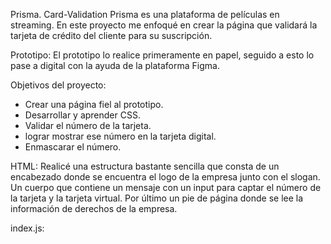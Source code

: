 Prisma. Card-Validation
  Prisma es una plataforma de películas en streaming. En este proyecto me enfoqué en crear la página que validará la tarjeta de crédito del cliente para su suscripción.

  Prototipo:
  El prototipo lo realice primeramente en papel, seguido a esto lo pase a digital con la ayuda de la plataforma Figma.

  Objetivos del proyecto:
  * Crear una página fiel al prototipo.
  * Desarrollar y aprender CSS.
  * Validar el número de la tarjeta.
  * lograr mostrar ese número en la tarjeta digital.
  * Enmascarar el número.

  HTML:
  Realicé una estructura bastante sencilla que consta de un encabezado donde se encuentra el logo de la empresa junto con el slogan. Un cuerpo que contiene un mensaje con un input para captar el número de la tarjeta y la tarjeta virtual. Por último un pie de página donde se lee la información de derechos de la empresa.

  index.js:
  
